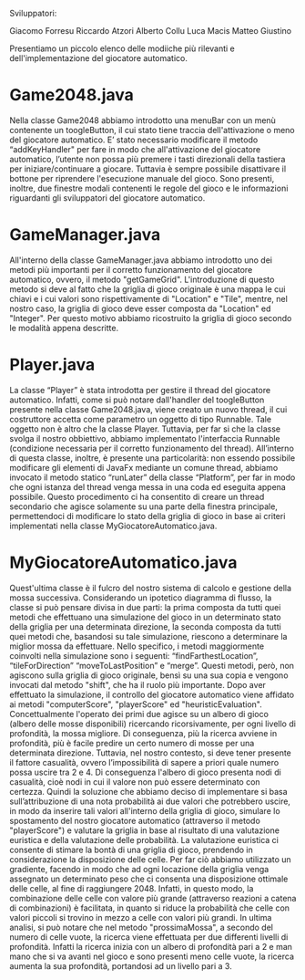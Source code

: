 Sviluppatori:

Giacomo Forresu
Riccardo Atzori
Alberto Collu
Luca Macis
Matteo Giustino

Presentiamo un piccolo elenco delle modiiche più rilevanti e dell'implementazione del giocatore automatico.

Game2048.java
====================
Nella classe Game2048 abbiamo introdotto una menuBar con un menù contenente un toogleButton, il cui stato tiene traccia dell'attivazione o meno del giocatore automatico. E’ stato necessario modificare il metodo “addKeyHandler" per fare in modo che all'attivazione del giocatore automatico, l’utente non possa più premere i tasti direzionali della tastiera per iniziare/continuare a giocare. Tuttavia è sempre possibile disattivare il bottone per riprendere l'esecuzione manuale del gioco. Sono presenti, inoltre, due finestre modali contenenti le regole del gioco e le informazioni riguardanti gli sviluppatori del giocatore automatico.

GameManager.java
====================
All'interno della classe GameManager.java abbiamo introdotto uno dei metodi più importanti per il corretto funzionamento del giocatore automatico, ovvero, il metodo "getGameGrid". L'introduzione di questo metodo si deve al fatto che la griglia di gioco originale è una mappa le cui chiavi e i cui valori sono rispettivamente di "Location" e "Tile", mentre, nel nostro caso, la griglia di gioco deve esser composta da "Location" ed "Integer". Per questo motivo abbiamo ricostruito la griglia di gioco secondo le modalità appena descritte.


Player.java
====================
La classe “Player” è stata introdotta per gestire il thread del giocatore automatico. Infatti, come si può notare dall'handler del toogleButton presente nella classe Game2048.java, viene creato un nuovo thread, il cui costruttore accetta come parametro un oggetto di tipo Runnable. Tale oggetto non è altro che la classe Player. Tuttavia, per far si che la classe svolga il nostro obbiettivo, abbiamo implementato l'interfaccia Runnable (condizione necessaria per il corretto funzionamento del thread). All’interno di questa classe, inoltre, è presente una particolarità: non essendo possibile modificare gli elementi di JavaFx mediante un comune thread, abbiamo invocato il metodo statico “runLater” della classe “Platform”, per far in modo che ogni istanza del thread venga messa in una coda ed eseguita appena possibile. Questo procedimento ci ha consentito di creare un thread secondario che agisce solamente su una parte della finestra principale, permettendoci di modificare lo stato della griglia di gioco in base ai criteri implementati nella classe MyGiocatoreAutomatico.java.


MyGiocatoreAutomatico.java
====================
Quest'ultima classe è il fulcro del nostro sistema di calcolo e gestione della mossa successiva. Considerando un ipotetico diagramma di flusso, la classe si può pensare divisa in due parti: la prima composta da tutti quei metodi che effettuano una simulazione del gioco in un determinato stato della griglia per una determinata direzione, la seconda composta da tutti quei metodi che, basandosi su tale simulazione, riescono a determinare la miglior mossa da effettuare. Nello specifico, i metodi maggiormente coinvolti nella simulazione sono i seguenti: “findFarthestLocation”, “tileForDirection” “moveToLastPosition” e “merge”. Questi metodi, però, non agiscono sulla griglia di gioco originale, bensì su una sua copia e vengono invocati dal metodo "shift", che ha il ruolo più importante. Dopo aver effettuato la simulazione, il controllo del giocatore automatico viene affidato ai metodi "computerScore", "playerScore" ed "heuristicEvaluation". Concettualmente l'operato dei primi due agisce su un albero di gioco (albero delle mosse disponibili) ricercando ricorsivamente, per ogni livello di profondità, la mossa migliore. Di conseguenza, più la ricerca avviene in profondità, più è facile predire un certo numero di mosse per una determinata direzione. Tuttavia, nel nostro contesto, si deve tener presente il fattore casualità, ovvero l’impossibilità di sapere a priori quale numero possa uscire tra 2 e 4. Di conseguenza l'albero di gioco presenta nodi di casualità, cioè nodi in cui il valore non può essere determinato con certezza. Quindi la soluzione che abbiamo deciso di implementare si basa sull’attribuzione di una nota probabilità ai due valori che potrebbero uscire, in modo da inserire tali valori all'interno della griglia di gioco, simulare lo spostamento del nostro giocatore automatico (attraverso il metodo "playerScore") e valutare la griglia in base al risultato di una valutazione euristica e della valutazione delle probabilità. La valutazione euristica ci consente di stimare la bontà di una griglia di gioco, prendendo in considerazione la disposizione delle celle. Per far ciò abbiamo utilizzato un gradiente, facendo in modo che ad ogni locazione della griglia venga assegnato un determinato peso che ci consenta una disposizione ottimale delle celle, al fine di raggiungere 2048. Infatti, in questo modo, la combinazione delle celle con valore più grande (attraverso reazioni a catena di combinazioni) è facilitata, in quanto si riduce la probabilità che celle con valori piccoli si trovino in mezzo a celle con valori più grandi. In ultima analisi, si può notare che nel metodo "prossimaMossa", a secondo del numero di celle vuote, la ricerca viene effettuata per due differenti livelli di profondità. Infatti la ricerca inizia con un albero di profondità pari a 2 e man mano che si va avanti nel gioco e sono presenti meno celle vuote, la ricerca aumenta la sua profondità, portandosi ad un livello pari a 3.

